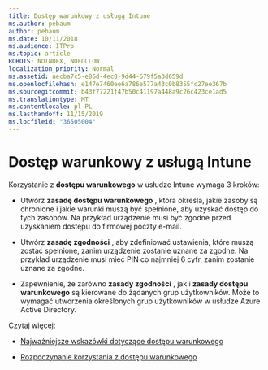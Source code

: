 ```yaml
---
title: Dostęp warunkowy z usługą Intune
ms.author: pebaum
author: pebaum
ms.date: 10/11/2018
ms.audience: ITPro
ms.topic: article
ROBOTS: NOINDEX, NOFOLLOW
localization_priority: Normal
ms.assetid: aecba7c5-e86d-4ec8-9d44-679f5a3d659d
ms.openlocfilehash: e147e7460ee6a786e577a43c0b8355fc27ee367b
ms.sourcegitcommit: b43f77221f47b50c41197a448a9c26c423ce1ad5
ms.translationtype: MT
ms.contentlocale: pl-PL
ms.lasthandoff: 11/15/2019
ms.locfileid: "36505004"
---
```

# <a name="conditional-access-with-intune"></a>Dostęp warunkowy z usługą Intune

Korzystanie z **dostępu warunkowego** w usłudze Intune wymaga 3 kroków: 
  
- Utwórz **zasadę dostępu warunkowego** , która określa, jakie zasoby są chronione i jakie warunki muszą być spełnione, aby uzyskać dostęp do tych zasobów. Na przykład urządzenie musi być zgodne przed uzyskaniem dostępu do firmowej poczty e-mail. 
    
- Utwórz **zasadę zgodności** , aby zdefiniować ustawienia, które muszą zostać spełnione, zanim urządzenie zostanie uznane za zgodne. Na przykład urządzenie musi mieć PIN co najmniej 6 cyfr, zanim zostanie uznane za zgodne. 
    
- Zapewnienie, że zarówno **zasady zgodności** , jak i **zasady dostępu warunkowego** są kierowane do żądanych grup użytkowników. Może to wymagać utworzenia określonych grup użytkowników w usłudze Azure Active Directory. 
    
Czytaj więcej:
  
- [Najważniejsze wskazówki dotyczące dostępu warunkowego](https://docs.microsoft.com/azure/active-directory/conditional-access/best-practices)
    
- [Rozpoczynanie korzystania z dostępu warunkowego](https://docs.microsoft.com/azure/active-directory/active-directory-conditional-access-azure-portal-get-started)
    

